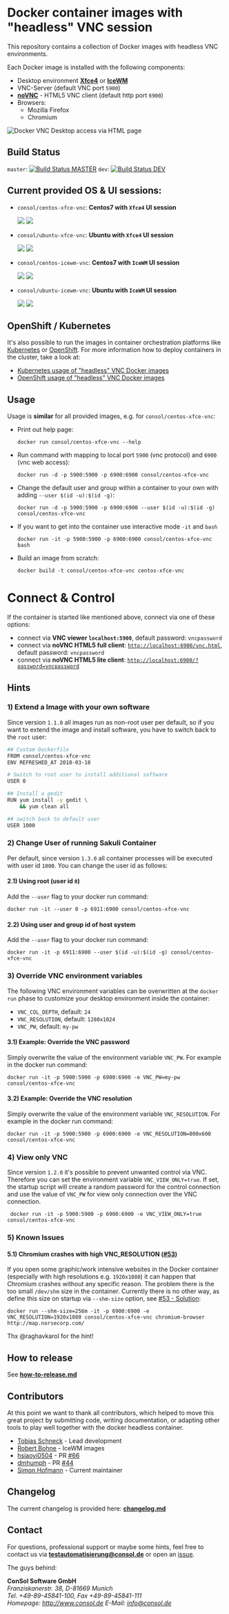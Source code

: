 # Docker container images with "headless" VNC session

This repository contains a collection of Docker images with headless VNC environments.

Each Docker image is installed with the following components:

* Desktop environment [**Xfce4**](http://www.xfce.org) or [**IceWM**](http://www.icewm.org/)
* VNC-Server (default VNC port `5900`)
* [**noVNC**](https://github.com/novnc/noVNC) - HTML5 VNC client (default http port `6900`)
* Browsers:
  * Mozilla Firefox
  * Chromium
  
![Docker VNC Desktop access via HTML page](.pics/vnc_container_view.png)

## Build Status
`master`:  [![Build Status MASTER](https://travis-ci.org/ConSol/docker-headless-vnc-container.svg?branch=master)](https://travis-ci.org/ConSol/docker-headless-vnc-container) `dev`: [![Build Status DEV](https://travis-ci.org/ConSol/docker-headless-vnc-container.svg?branch=dev)](https://travis-ci.org/ConSol/docker-headless-vnc-container)

## Current provided OS & UI sessions:
* `consol/centos-xfce-vnc`: __Centos7 with `Xfce4` UI session__ 

  [![](https://images.microbadger.com/badges/version/consol/centos-xfce-vnc.svg)](https://hub.docker.com/r/consol/centos-xfce-vnc/) [![](https://images.microbadger.com/badges/image/consol/centos-xfce-vnc.svg)](http://microbadger.com/images/consol/centos-xfce-vnc)

* `consol/ubuntu-xfce-vnc`: __Ubuntu with `Xfce4` UI session__

  [![](https://images.microbadger.com/badges/version/consol/ubuntu-xfce-vnc.svg)](https://hub.docker.com/r/consol/ubuntu-xfce-vnc/) [![](https://images.microbadger.com/badges/image/consol/ubuntu-xfce-vnc.svg)](http://microbadger.com/images/consol/ubuntu-xfce-vnc)

* `consol/centos-icewm-vnc`: __Centos7 with `IceWM` UI session__ 

  [![](https://images.microbadger.com/badges/version/consol/centos-icewm-vnc.svg)](https://hub.docker.com/r/consol/centos-icewm-vnc/) [![](https://images.microbadger.com/badges/image/consol/centos-icewm-vnc.svg)](http://microbadger.com/images/consol/centos-icewm-vnc)

* `consol/ubuntu-icewm-vnc`: __Ubuntu with `IceWM` UI session__

  [![](https://images.microbadger.com/badges/version/consol/ubuntu-icewm-vnc.svg)](https://hub.docker.com/r/consol/ubuntu-icewm-vnc/) [![](https://images.microbadger.com/badges/image/consol/ubuntu-icewm-vnc.svg)](http://microbadger.com/images/consol/ubuntu-icewm-vnc)

## OpenShift / Kubernetes

It's also possible to run the images in container orchestration platforms like [Kubernetes](https://kubernetes.io) or [OpenShift](https://openshift.io/). For more information how to deploy containers in the cluster, take a look at:

* [Kubernetes usage of "headless" VNC Docker images](./kubernetes/README.md)
* [OpenShift usage of "headless" VNC Docker images](./openshift/README.md) 

## Usage
Usage is **similar** for all provided images, e.g. for `consol/centos-xfce-vnc`:

- Print out help page:

      docker run consol/centos-xfce-vnc --help

- Run command with mapping to local port `5900` (vnc protocol) and `6900` (vnc web access):

      docker run -d -p 5900:5900 -p 6900:6900 consol/centos-xfce-vnc
  
- Change the default user and group within a container to your own with adding `--user $(id -u):$(id -g)`:

      docker run -d -p 5900:5900 -p 6900:6900 --user $(id -u):$(id -g) consol/centos-xfce-vnc

- If you want to get into the container use interactive mode `-it` and `bash`
      
      docker run -it -p 5900:5900 -p 6900:6900 consol/centos-xfce-vnc bash

- Build an image from scratch:

      docker build -t consol/centos-xfce-vnc centos-xfce-vnc

# Connect & Control
If the container is started like mentioned above, connect via one of these options:

* connect via __VNC viewer `localhost:5900`__, default password: `vncpassword`
* connect via __noVNC HTML5 full client__: [`http://localhost:6900/vnc.html`](http://localhost:6900/vnc.html), default password: `vncpassword` 
* connect via __noVNC HTML5 lite client__: [`http://localhost:6900/?password=vncpassword`](http://localhost:6900/?password=vncpassword) 


## Hints

### 1) Extend a Image with your own software
Since version `1.1.0` all images run as non-root user per default, so if you want to extend the image and install software, you have to switch back to the `root` user:

```bash
## Custom Dockerfile
FROM consol/centos-xfce-vnc
ENV REFRESHED_AT 2018-03-18

# Switch to root user to install additional software
USER 0

## Install a gedit
RUN yum install -y gedit \
    && yum clean all

## switch back to default user
USER 1000
```

### 2) Change User of running Sakuli Container

Per default, since version `1.3.0` all container processes will be executed with user id `1000`. You can change the user id as follows: 

#### 2.1) Using root (user id `0`)
Add the `--user` flag to your docker run command:

    docker run -it --user 0 -p 6911:6900 consol/centos-xfce-vnc

#### 2.2) Using user and group id of host system
Add the `--user` flag to your docker run command:

    docker run -it -p 6911:6900 --user $(id -u):$(id -g) consol/centos-xfce-vnc

### 3) Override VNC environment variables
The following VNC environment variables can be overwritten at the `docker run` phase to customize your desktop environment inside the container:
* `VNC_COL_DEPTH`, default: `24`
* `VNC_RESOLUTION`, default: `1280x1024`
* `VNC_PW`, default: `my-pw`

#### 3.1) Example: Override the VNC password
Simply overwrite the value of the environment variable `VNC_PW`. For example in
the docker run command:

    docker run -it -p 5900:5900 -p 6900:6900 -e VNC_PW=my-pw consol/centos-xfce-vnc

#### 3.2) Example: Override the VNC resolution
Simply overwrite the value of the environment variable `VNC_RESOLUTION`. For example in
the docker run command:

    docker run -it -p 5900:5900 -p 6900:6900 -e VNC_RESOLUTION=800x600 consol/centos-xfce-vnc
    
### 4) View only VNC
Since version `1.2.0` it's possible to prevent unwanted control via VNC. Therefore you can set the environment variable `VNC_VIEW_ONLY=true`. If set, the startup script will create a random password for the control connection and use the value of `VNC_PW` for view only connection over the VNC connection.

     docker run -it -p 5900:5900 -p 6900:6900 -e VNC_VIEW_ONLY=true consol/centos-xfce-vnc

### 5) Known Issues

#### 5.1) Chromium crashes with high VNC_RESOLUTION ([#53](https://github.com/ConSol/docker-headless-vnc-container/issues/53))
If you open some graphic/work intensive websites in the Docker container (especially with high resolutions e.g. `1920x1080`) it can happen that Chromium crashes without any specific reason. The problem there is the too small `/dev/shm` size in the container. Currently there is no other way, as define this size on startup via `--shm-size` option, see [#53 - Solution](https://github.com/ConSol/docker-headless-vnc-container/issues/53#issuecomment-347265977):

    docker run --shm-size=256m -it -p 6900:6900 -e VNC_RESOLUTION=1920x1080 consol/centos-xfce-vnc chromium-browser http://map.norsecorp.com/
  
Thx @raghavkarol for the hint! 

## How to release
See **[how-to-release.md](./how-to-release.md)**

## Contributors

At this point we want to thank all contributors, which helped to move this great project by submitting code, writing documentation, or adapting other tools to play well together with the docker headless container.

* [Tobias Schneck](https://github.com/toschneck) - Lead development
* [Robert Bohne](https://github.com/rbo) - IceWM images
* [hsiaoyi0504](https://github.com/hsiaoyi0504) - PR [#66](https://github.com/ConSol/docker-headless-vnc-container/pull/66)
* [dmhumph](https://github.com/dmhumph) - PR [#44](https://github.com/ConSol/docker-headless-vnc-container/issue/44) 
* [Simon Hofmann](https://github.com/s1hofmann) - Current maintainer

## Changelog

The current changelog is provided here: **[changelog.md](./changelog.md)**

## Contact
For questions, professional support or maybe some hints, feel free to contact us via **[testautomatisierung@consol.de](mailto:testautomatisierung@consol.de)** or open an [issue](https://github.com/ConSol/docker-headless-vnc-container/issues/new).

The guys behind:

**ConSol Software GmbH** <br/>
*Franziskanerstr. 38, D-81669 Munich* <br/>
*Tel. +49-89-45841-100, Fax +49-89-45841-111*<br/>
*Homepage: http://www.consol.de E-Mail: [info@consol.de](info@consol.de)*
